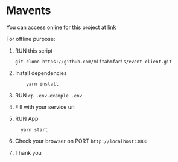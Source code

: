 # Mavents

You can access online for this project at [link](https://mavents.netlify.app/)

For offline purpose:

1. RUN this script

    ```git
    git clone https://github.com/miftahmfaris/event-client.git
    ```

2. Install dependencies

    ```script
        yarn install
    ```

3. RUN `cp .env.example .env`

4. Fill with your service url

5. RUN App

    ```script
      yarn start
    ```

6. Check your browser on PORT `http://localhost:3000`

7. Thank you
